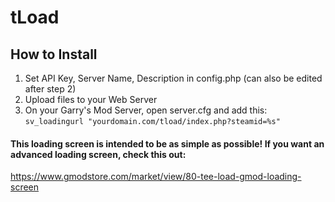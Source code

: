 # tLoad

## How to Install
1) Set API Key, Server Name, Description in config.php (can also be edited after step 2)
2) Upload files to your Web Server
3) On your Garry's Mod Server, open server.cfg and add this: `sv_loadingurl "yourdomain.com/tload/index.php?steamid=%s"`

#### This loading screen is intended to be as simple as possible! If you want an advanced loading screen, check this out:
https://www.gmodstore.com/market/view/80-tee-load-gmod-loading-screen
